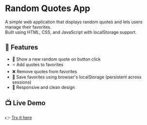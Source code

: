 # Random Quotes App

A simple web application that displays random quotes and lets users manage their favorites.  
Built using HTML, CSS, and JavaScript with localStorage support.

## 🚀 Features

- 🔀 Show a new random quote on button click
- ⭐ Add quotes to favorites
- ❌ Remove quotes from favorites
- 💾 Save favorites using browser's localStorage (persistent across sessions)
- 📱 Responsive and clean design

## 📺 Live Demo

👉 [Try it here](https://dadikadev.github.io/random-quotes/)
